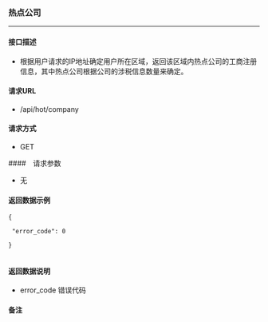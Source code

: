 ### 热点公司

----

#### 接口描述
- 根据用户请求的IP地址确定用户所在区域，返回该区域内热点公司的工商注册信息，其中热点公司根据公司的涉税信息数量来确定。

#### 请求URL
- /api/hot/company

#### 请求方式
- GET

####　请求参数
- 无

#### 返回数据示例
```
{

 "error_code": 0

}


```

#### 返回数据说明
- error_code  错误代码

#### 备注